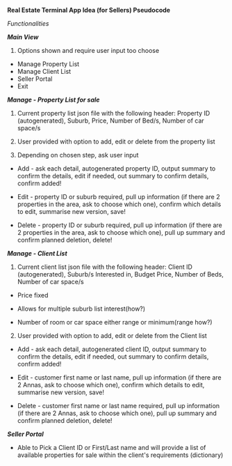 **Real Estate Terminal App Idea (for Sellers) Pseudocode**

*Functionalities*

***Main View***
1. Options shown and require user input too choose
* Manage Property List
* Manage Client List
* Seller Portal
* Exit

***Manage - Property List for sale***

1. Current property list json file with the following header: Property ID (autogenerated), Suburb, Price, Number of Bed/s, Number of car space/s

2. User provided with option to add, edit or delete from the property list 

3. Depending on chosen step, ask user input 
* Add - ask each detail, autogenerated property ID, output summary to confirm the details, edit if needed, out summary to confirm details, confirm added!

* Edit - property ID or suburb required, pull up information (if there are 2 properties in the area, ask to choose which one), confirm which details to edit, summarise new version, save!

* Delete - property ID or suburb required, pull up information (if there are 2 properties in the area, ask to choose which one), pull up summary and confirm planned deletion, delete!


***Manage -  Client List***

1. Current client list json file with the following header: Client ID (autogenerated), Suburb/s Interested in, Budget Price, Number of Beds, Number of car space/s

* Price fixed

* Allows for multiple suburb list interest(how?)

* Number of room or car space either range or minimum(range how?)

2. User provided with option to add, edit or delete from the Client list 
* Add - ask each detail, autogenerated client ID, output summary to confirm the details, edit if needed, out summary to confirm details, confirm added!

* Edit - customer first name or last name, pull up information (if there are 2 Annas, ask to choose which one), confirm which details to edit, summarise new version, save!

* Delete - customer first name or last name required, pull up information (if there are 2 Annas, ask to choose which one), pull up summary and confirm planned deletion, delete!

***Seller Portal***

* Able to Pick a Client ID or First/Last name and will provide a list of available properties for sale within the client's requirements (dictionary)